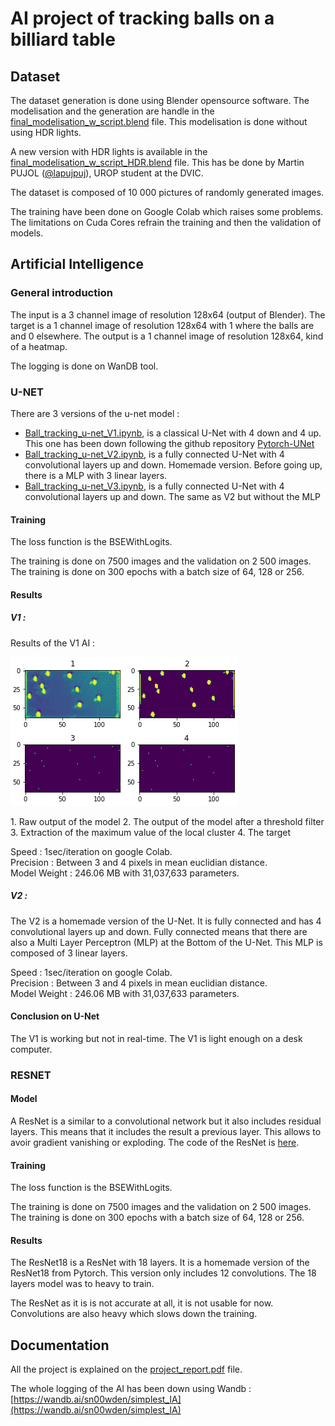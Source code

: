 # AI project of tracking balls on a billiard table

## Dataset

The dataset generation is done using Blender opensource software.
The modelisation and the generation are handle in the [final_modelisation_w_script.blend](Pool_Table/final_modelisation_w_script.blend) file. This modelisation is done without using HDR lights.

A new version with HDR lights is available in the [final_modelisation_w_script_HDR.blend](Pool_Table/final_modelisation_w_script_HDR.blend) file. This has be done by Martin PUJOL ([@lapujpuj](https://github.com/lapujpuj)), UROP student at the DVIC.

The dataset is composed of 10 000 pictures of randomly generated images.

The training have been done on Google Colab which raises some problems. The limitations on Cuda Cores refrain the training and then the validation of models.

## Artificial Intelligence
### General introduction

The input is a 3 channel image of resolution 128x64 (output of Blender).
The target is a 1 channel image of resolution 128x64 with 1 where the balls are and 0 elsewhere.
The output is a 1 channel image of resolution 128x64, kind of a heatmap.

The logging is done on WanDB tool.

### U-NET
There are 3 versions of the u-net model :
- [Ball_tracking_u-net_V1.ipynb](u_net_version/Ball_tracking_u-net_V1.ipynb), is a classical U-Net with 4 down and 4 up. This one has been down following the github repository [Pytorch-UNet](https://github.com/milesial/Pytorch-UNet) 
 - [Ball_tracking_u-net_V2.ipynb](u_net_version/Ball_tracking_u-net_V2.ipynb), is a fully connected U-Net with 4 convolutional layers up and down. Homemade version.
Before going up, there is a MLP with 3 linear layers.
 - [Ball_tracking_u-net_V3.ipynb](u_net_version/Ball_tracking_u-net_V3.ipynb), is a fully connected U-Net with 4 convolutional layers up and down. The same as V2 but without the MLP



#### Training

The loss function is the BSEWithLogits.

The training is done on 7500 images and the validation on 2 500 images.
The training is done on 300 epochs with a batch size of 64, 128 or 256.


#### Results
##### V1 : 

Results of the V1 AI :

![Output of the model](results/v1_result.png)

1. Raw output of the model
2. The output of the model after a threshold filter
3. Extraction of the maximum value of the local cluster
4. The target

Speed : 1sec/iteration on google Colab.<br>
Precision : Between 3 and 4 pixels in mean euclidian distance.<br>
Model Weight : 246.06 MB with 31,037,633 parameters.
<!-- Number of epochs : 2000 -->

##### V2 :

<!-- ![Output of the model](results/v1_result.png) -->

The V2 is a homemade version of the U-Net. It is fully connected and has 4 convolutional layers up and down. Fully connected means that there are also a Multi Layer Perceptron (MLP) at the Bottom of the U-Net. This MLP is composed of 3 linear layers.

Speed : 1sec/iteration on google Colab.<br>
Precision : Between 3 and 4 pixels in mean euclidian distance.<br>
Model Weight : 246.06 MB with 31,037,633 parameters.


#### Conclusion on U-Net

The V1 is working but not in real-time.
The V1 is light enough on a desk computer.

### RESNET


#### Model
A ResNet is a similar to a convolutional network but it also includes residual layers. This means that it includes the result a previous layer. This allows to avoir gradient vanishing or exploding.
The code of the ResNet is [here](resnet_version/Ball_tracking_resnet18.ipynb).
#### Training

The loss function is the BSEWithLogits.

The training is done on 7500 images and the validation on 2 500 images.
The training is done on 300 epochs with a batch size of 64, 128 or 256.

#### Results

The ResNet18 is a ResNet with 18 layers. It is a homemade version of the ResNet18 from Pytorch.
This version only includes 12 convolutions. The 18 layers model was to heavy to train.

The ResNet as it is is not accurate at all, it is not usable for now.
Convolutions are also heavy which slows down the training.

## Documentation

All the project is explained on the [project_report.pdf](project_report.pdf) file.

The whole logging of the AI has been down using Wandb : [https://wandb.ai/sn00wden/simplest_IA](https://wandb.ai/sn00wden/simplest_IA)
